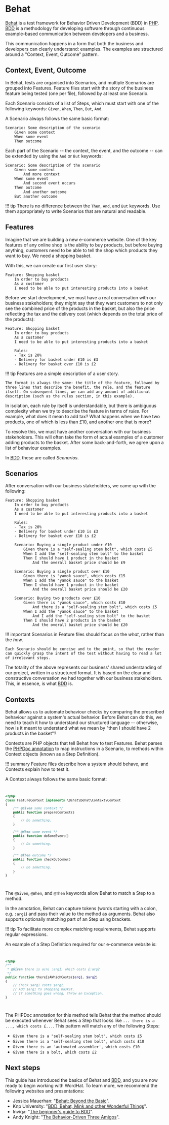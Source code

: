 # Behat

[Behat](http://behat.org) is a test framework for Behavior Driven Development (BDD) in [PHP](https://secure.php.net). <abbr title="Behavior Driven Development">BDD</abbr> is a methodology for developing software through continuous example-based communication between developers and a business.

This communication happens in a form that both the business and developers can clearly understand: examples. The examples are structured around a "Context, Event, Outcome" pattern.


## Context, Event, Outcome

In Behat, tests are organised into Scenarios, and multiple Scenarios are grouped into Features. Feature files start with the story of the business feature being tested (one per file), followed by at least one Scenario.

Each Scenario consists of a list of Steps, which must start with one of the following keywords: `Given`, `When`, `Then`, `But`, `And`.

A Scenario always follows the same basic format:

```gherkin
Scenario: Some description of the scenario
    Given some context
    When some event
    Then outcome
```

Each part of the Scenario -- the context, the event, and the
outcome -- can be extended by using the `And` or `But` keywords:

```gherkin
Scenario: Some description of the scenario
    Given some context
        And more context
    When some event
        And second event occurs
    Then outcome
        And another outcome
    But another outcome
```

!!! tip
    There is no difference between the `Then`, `And`, and `But` keywords. Use them appropriately to write Scenarios that are natural and readable.


## Features

Imagine that we are building a new e-commerce website. One of the key features of any online shop is the ability to buy products, but before buying anything, customers need to be able to tell the shop which products they want to buy. We need a shopping basket.

With this, we can create our first user story:

```gherkin
Feature: Shopping basket
    In order to buy products
    As a customer
    I need to be able to put interesting products into a basket
```

Before we start development, we must have a real conversation with our business stakeholders; they might say that they want customers to not only see the combined price of the products in the basket, but also the price reflecting the tax and the delivery cost (which depends on the total price of the products):

```gherkin
Feature: Shopping basket
    In order to buy products
    As a customer
    I need to be able to put interesting products into a basket

    Rules:
    - Tax is 20%
    - Delivery for basket under £10 is £3
    - Delivery for basket over £10 is £2
```

!!! tip
    Features are a simple description of a user story.

    The format is always the same: the title of the feature, followed by three lines that describe the benefit, the role, and the feature itself. On subsequent lines, we can add any amount of additional description (such as the rules section, in this example).

In isolation, each rule by itself is understandable, but there is ambiguous complexity when we try to describe the feature in terms of *rules*. For example, what does it mean to add tax? What happens when we have two products, one of which is less than £10, and another one that is more?

To resolve this, we must have another conversation with our business stakeholders. This will often take the form of actual examples of a customer adding products to the basket. After some back-and-forth, we agree upon a list of behaviour examples.

In <abbr title="Behavior Driven Development">BDD</abbr>, these are called *Scenarios*.


## Scenarios

After conversation with our business stakeholders, we came up with the following:

```gherkin
Feature: Shopping basket
    In order to buy products
    As a customer
    I need to be able to put interesting products into a basket

    Rules:
    - Tax is 20%
    - Delivery for basket under £10 is £3
    - Delivery for basket over £10 is £2

    Scenario: Buying a single product under £10
        Given there is a "self-sealing stem bolt", which costs £5
        When I add the "self-sealing stem bolt" to the basket
        Then I should have 1 product in the basket
            And the overall basket price should be £9

    Scenario: Buying a single product over £10
        Given there is "yamok sauce", which costs £15
        When I add the "yamok sauce" to the basket
        Then I should have 1 product in the basket
            And the overall basket price should be £20

    Scenario: Buying two products over £10
        Given there is "yamok sauce", which costs £10
            And there is a "self-sealing stem bolt", which costs £5
        When I add the "yamok sauce" to the basket
            And I add the "self-sealing stem bolt" to the basket
        Then I should have 2 products in the basket
            And the overall basket price should be £20
```

!!! important
    Scenarios in Feature files should focus on the *what*, rather than the *how*.

    Each Scenario should be concise and to the point, so that the reader can quickly grasp the intent of the test without having to read a lot of irrelevant steps.

The totality of the above represents our business' shared understanding of our project, written in a structured format. It is based on the clear and constructive conversation we had together with our business stakeholders. This, in essence, is what <abbr title="Behavior Driven Development">BDD</abbr> is.


## Contexts

Behat allows us to automate behaviour checks by comparing the prescribed behaviour against a system's actual behavior. Before Behat can do this, we need to teach it how to understand our structured language -- otherwise, how is it meant to understand what we mean by "then I should have 2 products in the basket"?

Contexts are PHP objects that tell Behat how to test Features. Behat parses the [PHPDoc annotation](https://en.wikipedia.org/wiki/PHPDoc) to map instructions in a Scenario, to methods within Context objects (known as a Step Definition).

!!! summary
    Feature files describe how a system should behave, and Contexts explain how to test it.

A Context always follows the same basic format:
<code>
```php
<?php
class FeatureContext implements \Behat\Behat\Context\Context
{
    /** @Given some context */
    public function prepareContext()
    {
        // Do something.
    }

    /** @When some event */
    public function doSomeEvent()
    {
        // Do something.
    }

    /** @Then outcome */
    public function checkOutcome()
    {
        // Do something.
    }
}
```
</code>

The `@Given`, `@When`, and `@Then` keywords allow Behat to match a Step to a method.

In the annotation, Behat can capture tokens (words starting with a colon, e.g.
`:arg1`) and pass their value to the method as arguments. Behat also supports optionally matching part of an Step using brackets.

!!! tip
    To facilitate more complex matching requirements, Behat supports regular expressions.

An example of a Step Definition required for our e-commerce website is:
<code>
```php
<?php
/**
 * @Given there is a(n) :arg1, which costs £:arg2
 */
public function thereIsAWhichCosts($arg1, $arg2)
{
    // Check $arg1 costs $arg2.
    // Add $arg1 to shopping basket.
    // If something goes wrong, throw an Exception.
}
```
</code>

The PHPDoc annotation for this method tells Behat that the method should be executed whenever Behat sees a Step that looks like `... there is a ..., which costs £...`. This pattern will match any of the following Steps:

* `Given there is a "self-sealing stem bolt", which costs £5`
* `Given there is a "self-sealing stem bolt", which costs £10`
* `Given there is an 'automated assembler', which costs £10`
* `Given there is a bolt, which costs £2`


## Next steps

This guide has introduced the basics of Behat and <abbr title="Behavior Driven Development">BDD</abbr>, and you are now ready to begin working with WordHat. To learn more, we recommend the following websites and presentations:

* Jessica Mauerhan: "[Behat: Beyond the Basic](https://jmauerhan.wordpress.com/talks/behat-beyond-the-basics/)".
* Knp University: "[BDD, Behat, Mink and other Wonderful Things](https://knpuniversity.com/screencast/behat)".
* Inviqa: "[The beginner's guide to BDD](https://inviqa.com/blog/bdd-guide)".
* Andy Knight: "[The Behavior-Driven Three Amigos](https://automationpanda.com/2017/02/20/the-behavior-driven-three-amigos/)".
